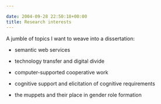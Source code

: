 ```yaml
---

date: 2004-09-28 22:50:18+00:00
title: Research interests
---
```


A jumble of topics I want to weave into a dissertation:




  * semantic web services


  * technology transfer and digital divide


  * computer-supported cooperative work


  * cognitive support and elicitation of cognitive requirements


  * the muppets and their place in gender role formation


